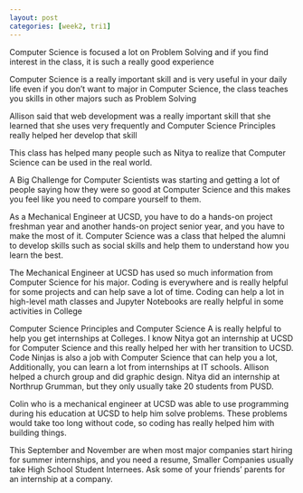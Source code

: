 ```yaml
---
layout: post
categories: [week2, tri1]
---
```

Computer Science is focused a lot on Problem Solving and if you find interest in the class, it is such a really good experience

Computer Science is a really important skill and is very useful in your daily life even if you don’t want to major in Computer Science, the class teaches you skills in other majors such as Problem Solving

Allison said that web development was a really important skill that she learned that she uses very frequently and Computer Science Principles really helped her develop that skill

This class has helped many people such as Nitya to realize that Computer Science can be used in the real world.

A Big Challenge for Computer Scientists was starting and getting a lot of people saying how they were so good at Computer Science and this makes you feel like you need to compare yourself to them.

As a Mechanical Engineer at UCSD, you have to do a hands-on project freshman year and another hands-on project senior year, and you have to make the most of it. Computer Science was a class that helped the alumni to develop skills such as social skills and help them to understand how you learn the best.

The Mechanical Engineer at UCSD has used so much information from Computer Science for his major. Coding is everywhere and is really helpful for some projects and can help save a lot of time. Coding can help a lot in high-level math classes and Jupyter Notebooks are really helpful in some activities in College

Computer Science Principles and Computer Science A is really helpful to help you get internships at Colleges. I know Nitya got an internship at UCSD for Computer Science and this really helped her with her transition to UCSD. Code Ninjas is also a job with Computer Science that can help you a lot, Additionally, you can learn a lot from internships at IT schools. Allison helped a church group and did graphic design. Nitya did an internship at Northrup Grumman, but they only usually take 20 students from PUSD.

Colin who is a mechanical engineer at UCSD was able to use programming during his education at UCSD to help him solve problems. These problems would take too long without code, so coding has really helped him with building things.

This September and November are when most major companies start hiring for summer internships, and you need a resume, Smaller Companies usually take High School Student Internees. Ask some of your friends’ parents for an internship at a company.
